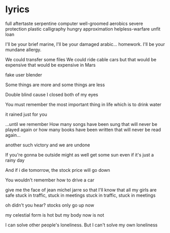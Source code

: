 # lyrics

full aftertaste
serpentine computer
well-groomed aerobics
severe protection
plastic calligraphy
hungry approximation
helpless-warfare
unfit loan

I'll be your brief marine,
I'll be your damaged arabic... homework.
I'll be your mundane allergy.

We could transfer some files
We could ride cable cars
but that would be expensive
that would be expensive in Mars

fake user blender

Some things are more and some things are less

Double blind cause I closed both of my eyes

You must remember the most important thing in life which is to drink water

it rained just for you

...until we remember How many songs have been sung that will never be played again or how many books have been written that will never be read again...

another such victory and we are undone

If you're gonna be outside might as well get some sun even if it's just a rainy day

And if i die tomorrow, the stock price will go down

You wouldn't remember
how to drive a car

give me the face of jean michel jarre
so that I'll know that all my girls are safe
stuck in traffic, stuck in meetings
stuck in traffic, stuck in meetings

oh didn't you hear? stocks only go up now

my celestial form is hot but my body now is not

I can solve other people's loneliness. But I can't solve my own loneliness
